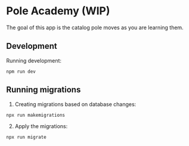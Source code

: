 # Pole Academy (WIP)

The goal of this app is the catalog pole moves as you are learning them.

## Development

Running development:

```
npm run dev
```

## Running migrations

1. Creating migrations based on database changes:

```sh
npx run makemigrations
```

2. Apply the migrations:

```sh
npx run migrate
```
